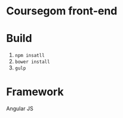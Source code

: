 Coursegom front-end
===================

Build
=====

1. `npm insatll`
2. `bower install`
3. `gulp`

Framework
=========

Angular JS

